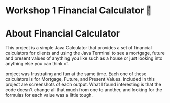 # Workshop 1 Financial Calculator 🧮

# About Financial Calculator 
This project is a simple Java Calculator that provides a set of financial calculators for clients and using the Java Terminal to see a mortgage, future and present values of anything you like 
such as a house or just looking into anything else you can think of.




project was frustrating and fun at the same time. Each one of these calculators is for Mortgage, Future, and Present Values. Included in this project are screenshots of each output. 
What I found interesting is that the code doesn't change all that much from one to another, and looking for the formulas for each value was a little tough.
